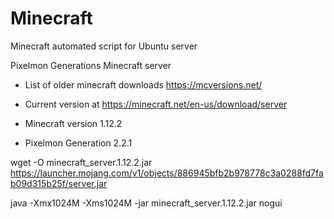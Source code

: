 # Minecraft
Minecraft automated script for Ubuntu server

Pixelmon Generations Minecraft server

* List of older minecraft downloads https://mcversions.net/
* Current version at https://minecraft.net/en-us/download/server

* Minecraft version     1.12.2
* Pixelmon Generation   2.2.1


wget -O minecraft_server.1.12.2.jar https://launcher.mojang.com/v1/objects/886945bfb2b978778c3a0288fd7fab09d315b25f/server.jar

java -Xmx1024M -Xms1024M -jar minecraft_server.1.12.2.jar nogui
